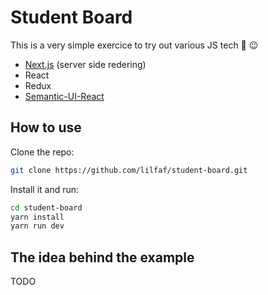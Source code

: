 # Student Board

This is a very simple exercice to try out various JS tech :tongue: :wink:

- [Next.js](https://github.com/zeit/next.js) (server side redering)
- React
- Redux
- [Semantic-UI-React](https://github.com/Semantic-Org/Semantic-UI-React)

## How to use

Clone the repo:

```bash
git clone https://github.com/lilfaf/student-board.git
```
Install it and run:

```bash
cd student-board
yarn install
yarn run dev
```

## The idea behind the example

TODO
